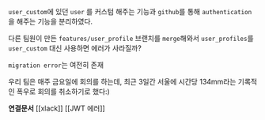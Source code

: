 `user_custom`에 있던 `user` 를 커스텀 해주는 기능과 `github`를 통해 `authentication`을 해주는 기능을 분리하였다.

다른 팀원이 만든 `features/user_profile` 브랜치를 `merge`해와서 `user_profiles`를 `user_custom` 대신 사용하면 에러가 사라질까?

`migration error`는 여전히 존재

우리 팀은 매주 금요일에 회의를 하는데, 최근 3일간 서울에 시간당 134mm라는 기록적인 폭우로 회의를 취소하기로 했다:)






**연결문서**
[[xlack]]
[[JWT 에러]]
